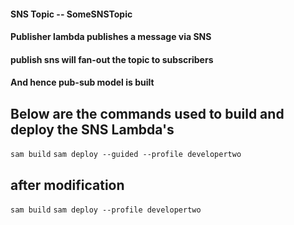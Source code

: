 #### SNS Topic -- SomeSNSTopic
#### Publisher lambda publishes a message via SNS
#### publish sns will fan-out the topic to subscribers 
#### And hence pub-sub model is built

## Below are the commands used to build and deploy the SNS Lambda's

`sam build`
`sam deploy --guided --profile developertwo`
## after modification
`sam build`
`sam deploy --profile developertwo`

